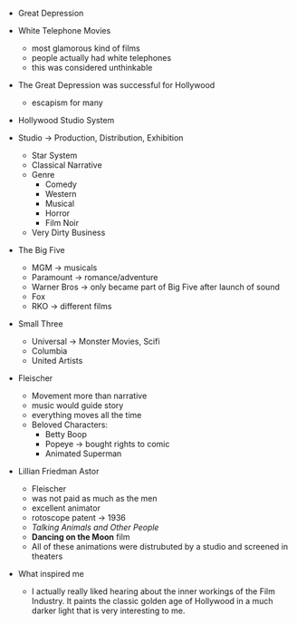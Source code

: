 - Great Depression
- White Telephone Movies
  - most glamorous kind of films
  - people actually had white telephones
  - this was considered unthinkable
- The Great Depression was successful for Hollywood
  - escapism for many
- Hollywood Studio System
- Studio -> Production, Distribution, Exhibition
  - Star System
  - Classical Narrative
  - Genre
    - Comedy
    - Western
    - Musical
    - Horror
    - Film Noir
  - Very Dirty Business
- The Big Five
  - MGM -> musicals
  - Paramount -> romance/adventure
  - Warner Bros -> only became part of Big Five after launch of sound
  - Fox
  - RKO -> different films
- Small Three
  - Universal -> Monster Movies, Scifi
  - Columbia
  - United Artists

- Fleischer
  - Movement more than narrative
  - music would guide story
  - everything moves all the time
  - Beloved Characters:
    - Betty Boop
    - Popeye -> bought rights to comic
    - Animated Superman

- Lillian Friedman Astor
  - Fleischer
  - was not paid as much as the men
  - excellent animator
  - rotoscope patent -> 1936
  - *Talking Animals and Other People*
  - **Dancing on the Moon** film
  - All of these animations were distrubuted by a studio and screened in theaters

- What inspired me
  - I actually really liked hearing about the inner workings of the Film Industry. It paints the classic golden age of Hollywood in a much darker light that is very interesting to me.